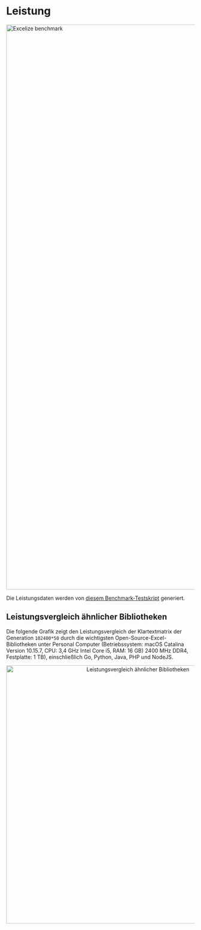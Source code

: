 # Leistung

<img src="https://xuri.me/wp-content/uploads/2016/08/excelize-performance.svg" alt="Excelize benchmark" width="1506">

Die Leistungsdaten werden von [diesem Benchmark-Testskript](https://github.com/xuri/excelize-benchmark) generiert.

## Leistungsvergleich ähnlicher Bibliotheken

Die folgende Grafik zeigt den Leistungsvergleich der Klartextmatrix der Generation `102400*50` durch die wichtigsten Open-Source-Excel-Bibliotheken unter Personal Computer (Betriebssystem: macOS Catalina Version 10.15.7, CPU: 3,4 GHz Intel Core i5, RAM: 16 GB) 2400 MHz DDR4, Festplatte: 1 TB), einschließlich Go, Python, Java, PHP und NodeJS.

<p align="center"><img width="688" src="https://xuri.me/wp-content/uploads/2016/08/excelize-golang-library-for-reading-and-writing-xlsx-files-3.png" alt="Leistungsvergleich ähnlicher Bibliotheken"></p>
